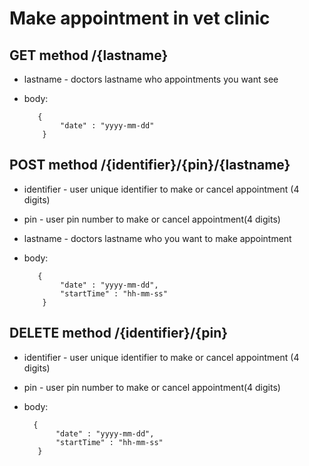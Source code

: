 # Make appointment in vet clinic

## GET method /{lastname}
* lastname - doctors lastname who appointments you want see
* body: 

         {
              "date" : "yyyy-mm-dd"
          }           
   
## POST method /{identifier}/{pin}/{lastname}
* identifier - user unique identifier to make or cancel appointment (4 digits)
* pin - user pin number to make or cancel appointment(4 digits)
* lastname - doctors lastname who you want to make appointment
* body: 

         {
              "date" : "yyyy-mm-dd",
              "startTime" : "hh-mm-ss"
          } 
          
 ## DELETE method /{identifier}/{pin}
 * identifier - user unique identifier to make or cancel appointment (4 digits)
 * pin - user pin number to make or cancel appointment(4 digits)
 * body: 

         {
              "date" : "yyyy-mm-dd",
              "startTime" : "hh-mm-ss"
          }
